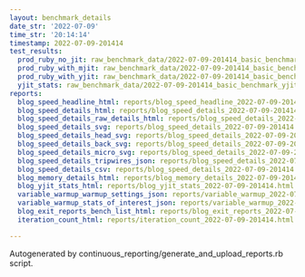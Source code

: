 ```yaml
---
layout: benchmark_details
date_str: '2022-07-09'
time_str: '20:14:14'
timestamp: 2022-07-09-201414
test_results:
  prod_ruby_no_jit: raw_benchmark_data/2022-07-09-201414_basic_benchmark_prod_ruby_no_jit.json
  prod_ruby_with_mjit: raw_benchmark_data/2022-07-09-201414_basic_benchmark_prod_ruby_with_mjit.json
  prod_ruby_with_yjit: raw_benchmark_data/2022-07-09-201414_basic_benchmark_prod_ruby_with_yjit.json
  yjit_stats: raw_benchmark_data/2022-07-09-201414_basic_benchmark_yjit_stats.json
reports:
  blog_speed_headline_html: reports/blog_speed_headline_2022-07-09-201414.html
  blog_speed_details_html: reports/blog_speed_details_2022-07-09-201414.html
  blog_speed_details_raw_details_html: reports/blog_speed_details_2022-07-09-201414.raw_details.html
  blog_speed_details_svg: reports/blog_speed_details_2022-07-09-201414.svg
  blog_speed_details_head_svg: reports/blog_speed_details_2022-07-09-201414.head.svg
  blog_speed_details_back_svg: reports/blog_speed_details_2022-07-09-201414.back.svg
  blog_speed_details_micro_svg: reports/blog_speed_details_2022-07-09-201414.micro.svg
  blog_speed_details_tripwires_json: reports/blog_speed_details_2022-07-09-201414.tripwires.json
  blog_speed_details_csv: reports/blog_speed_details_2022-07-09-201414.csv
  blog_memory_details_html: reports/blog_memory_details_2022-07-09-201414.html
  blog_yjit_stats_html: reports/blog_yjit_stats_2022-07-09-201414.html
  variable_warmup_warmup_settings_json: reports/variable_warmup_2022-07-09-201414.warmup_settings.json
  variable_warmup_stats_of_interest_json: reports/variable_warmup_2022-07-09-201414.stats_of_interest.json
  blog_exit_reports_bench_list_html: reports/blog_exit_reports_2022-07-09-201414.bench_list.html
  iteration_count_html: reports/iteration_count_2022-07-09-201414.html

---
```

Autogenerated by continuous_reporting/generate_and_upload_reports.rb script.

